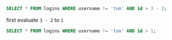 ```sql
SELECT * FROM logins WHERE username != 'tom' AND id > 3 - 2;
```
first evaluate `3 - 2` to `1`

```sql
SELECT * FROM logins WHERE username != 'tom' AND id > 1;
```



